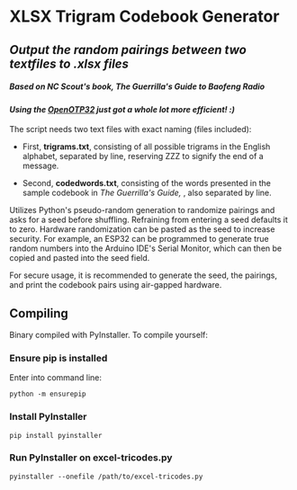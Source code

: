# XLSX Trigram Codebook Generator

## *Output the random pairings between two textfiles to .xlsx files*

##### Based on NC Scout's book, *The Guerrilla's Guide to Baofeng Radio*

#### *Using the [OpenOTP32](https://github.com/emergencyrussell/OpenOTP32) just got a whole lot more efficient! :)*

The script needs two text files with exact naming (files included):

- First, **trigrams.txt**, consisting of all possible trigrams in the English alphabet, separated by line, reserving ZZZ to signify the end of a message.

- Second, **codedwords.txt**, consisting of the words presented in the sample codebook in *The Guerrilla's Guide,* , also separated by line.

Utilizes Python's pseudo-random generation to randomize pairings and asks for a seed before shuffling. Refraining from entering a seed defaults it to zero. Hardware randomization can be pasted as the seed to increase security. For example, an ESP32 can be programmed to generate true random numbers into the Arduino IDE's Serial Monitor, which can then be copied and pasted into the seed field.

For secure usage, it is recommended to generate the seed, the pairings, and print the codebook pairs using air-gapped hardware.

## Compiling

Binary compiled with PyInstaller. To compile yourself:

### Ensure pip is installed

Enter into command line:

`python -m ensurepip`

### Install PyInstaller

`pip install pyinstaller`

### Run PyInstaller on excel-tricodes.py

`pyinstaller --onefile /path/to/excel-tricodes.py`